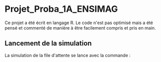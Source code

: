 # Projet_Proba_1A_ENSIMAG

Ce projet a été écrit en langage R. Le code n'est pas optimisé mais a été pensé et commenté de manière à être facilement compris et pris en main.

## Lancement de la simulation

La simulation de la file d'attente se lance avec la commande :

